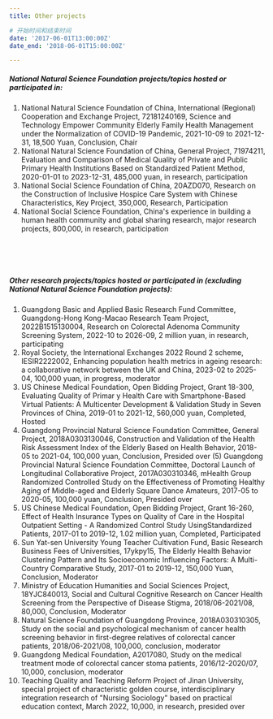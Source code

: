 ```yaml
---
title: Other projects

# 开始时间和结束时间
date: '2017-06-01T13:00:00Z'
date_end: '2018-06-01T15:00:00Z'

---
```




##### National Natural Science Foundation projects/topics hosted or participated in:
1. National Natural Science Foundation of China, International (Regional) Cooperation and Exchange Project, 72181240169, Science and Technology Empower Community Elderly Family Health Management under the Normalization of COVID-19 Pandemic, 2021-10-09 to 2021-12-31, 18,500 Yuan, Conclusion, Chair
2. National Natural Science Foundation of China, General Project, 71974211, Evaluation and Comparison of Medical Quality of Private and Public Primary Health Institutions Based on Standardized Patient Method, 2020-01-01 to 2023-12-31, 485,000 yuan, in research, participation
3. National Social Science Foundation of China, 20AZD070, Research on the Construction of Inclusive Hospice Care System with Chinese Characteristics, Key Project, 350,000, Research, Participation
4. National Social Science Foundation, China's experience in building a human health community and global sharing research, major research projects, 800,000, in research, participation
<br>
<br>
<br>

##### Other research projects/topics hosted or participated in (excluding National Natural Science Foundation projects):
1. Guangdong Basic and Applied Basic Research Fund Committee, Guangdong-Hong Kong-Macao Research Team Project, 2022B1515130004, Research on Colorectal Adenoma Community Screening System, 2022-10 to 2026-09, 2 million yuan, in research, participating
2. Royal Society, the lnternational Exchanges 2022 Round 2 scheme, IESIR2222002, Enhancing population health metrics in ageing research: a collaborative network between the UK and China, 2023-02 to 2025-04, 100,000 yuan, in progress, moderator
3. US Chinese Medical Foundation, Open Bidding Project, Grant 18-300, Evaluating Quality of Primar y Health Care with Smartphone-Based Virtual Patients: A Multicenter Development & Validation Study in Seven Provinces of China, 2019-01 to 2021-12, 560,000 yuan, Completed, Hosted
4. Guangdong Provincial Natural Science Foundation Committee, General Project, 2018A0303130046, Construction and Validation of the Health Risk Assessment Index of the Elderly Based on Health Behavior, 2018-05 to 2021-04, 100,000 yuan, Conclusion, Presided over (5) Guangdong Provincial Natural Science Foundation Committee, Doctoral Launch of Longitudinal Collaborative Project, 2017A030310346, mHealth Group Randomized Controlled Study on the Effectiveness of Promoting Healthy Aging of Middle-aged and Elderly Square Dance Amateurs, 2017-05 to 2020-05, 100,000 yuan, Conclusion, Presided over
5. US Chinese Medical Foundation, Open Bidding Project, Grant 16-260, Effect of Health Insurance Types on Quality of Care in the Hospital Outpatient Setting - A Randomized Control Study UsingStandardized Patients, 2017-01 to 2019-12, 1.02 million yuan, Completed, Participated
6. Sun Yat-sen University Young Teacher Cultivation Fund, Basic Research Business Fees of Universities, 17ykpy15, The Elderly Health Behavior Clustering Pattern and Its Socioeconomic Influencing Factors: A Multi-Country Comparative Study, 2017-01 to 2019-12, 150,000 Yuan, Conclusion, Moderator
7. Ministry of Education Humanities and Social Sciences Project, 18YJC840013, Social and Cultural Cognitive Research on Cancer Health Screening from the Perspective of Disease Stigma, 2018/06-2021/08, 80,000, Conclusion, Moderator
8. Natural Science Foundation of Guangdong Province, 2018A030310305, Study on the social and psychological mechanism of cancer health screening behavior in first-degree relatives of colorectal cancer patients, 2018/06-2021/08, 100,000, conclusion, moderator
9. Guangdong Medical Foundation, A2017080, Study on the medical treatment mode of colorectal cancer stoma patients, 2016/12-2020/07, 10,000, conclusion, moderator
10. Teaching Quality and Teaching Reform Project of Jinan University, special project of characteristic golden course, interdisciplinary integration research of "Nursing Sociology" based on practical education context, March 2022, 10,000, in research, presided over

<!--more-->

